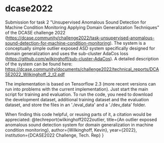 # dcase2022
Submission for task 2 "Unsupervised Anomalous Sound Detection for Machine Condition Monitoring Applying Domain Generalization Techniques" of the DCASE challenge 2022 (https://dcase.community/challenge2022/task-unsupervised-anomalous-sound-detection-for-machine-condition-monitoring). The system is a conceptually simple outlier exposed ASD system specifically designed for domain generalization and uses the sub-cluster AdaCos loss (https://github.com/wilkinghoff/sub-cluster-AdaCos). A detailed description of the system can be found here: https://dcase.community/documents/challenge2022/technical_reports/DCASE2022_Wilkinghoff_2_t2.pdf

The implementation is based on Tensorflow 2.3 (more recent versions can run into problems with the current implementation). Just start the main script for training and evaluation. To run the code, you need to download the development dataset, additional training dataset and the evaluation dataset, and store the files in an './eval_data' and a './dev_data' folder.

When finding this code helpful, or reusing parts of it, a citation would be appreciated:
@techreport{wilkinghoff2022outlier,
  title={An outlier exposed anomalous sound detection system for domain generalization in machine condition monitoring},
  author={Wilkinghoff, Kevin},
  year={2022},
  institution={DCASE2022 Challenge, Tech. Rep}
}
